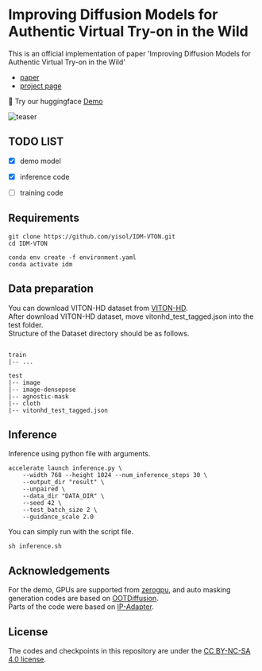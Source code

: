# Improving Diffusion Models for Authentic Virtual Try-on in the Wild
This is an official implementation of paper 'Improving Diffusion Models for Authentic Virtual Try-on in the Wild'
- [paper](https://arxiv.org/abs/2403.05139) 
- [project page](https://idm-vton.github.io/) 

🤗 Try our huggingface [Demo](https://huggingface.co/spaces/yisol/IDM-VTON)

![teaser](assets/teaser.png)&nbsp;


## TODO LIST


- [x] demo model
- [x] inference code
- [ ] training code



## Requirements

```
git clone https://github.com/yisol/IDM-VTON.git
cd IDM-VTON

conda env create -f environment.yaml
conda activate idm
```

## Data preparation
You can download VITON-HD dataset from [VITON-HD](https://github.com/shadow2496/VITON-HD).  
After download VITON-HD dataset, move vitonhd_test_tagged.json into the test folder.  
Structure of the Dataset directory should be as follows.

```

train
|-- ...

test
|-- image
|-- image-densepose
|-- agnostic-mask
|-- cloth
|-- vitonhd_test_tagged.json

```





## Inference

Inference using python file with arguments.

```
accelerate launch inference.py \
    --width 768 --height 1024 --num_inference_steps 30 \
    --output_dir "result" \
    --unpaired \
    --data_dir "DATA_DIR" \
    --seed 42 \
    --test_batch_size 2 \
    --guidance_scale 2.0
```

You can simply run with the script file.

```
sh inference.sh
```



## Acknowledgements

For the demo, GPUs are supported from [zerogpu](https://huggingface.co/zero-gpu-explorers), and auto masking generation codes are based on [OOTDiffusion](https://github.com/levihsu/OOTDiffusion).  
Parts of the code were based on [IP-Adapter](https://github.com/tencent-ailab/IP-Adapter).



## License
The codes and checkpoints in this repository are under the [CC BY-NC-SA 4.0 license](https://creativecommons.org/licenses/by-nc-sa/4.0/legalcode).



